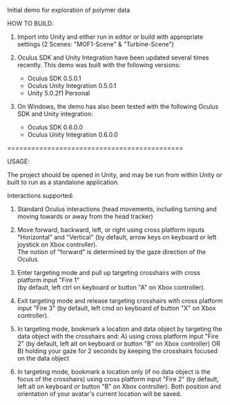 Initial demo for exploration of polymer data

HOW TO BUILD:

1. Import into Unity and either run in editor or build with appropriate settings 
  (2 Scenes: "MOF1-Scene" & "Turbine-Scene")

2. Oculus SDK and Unity Integration have been updated several times recently.  This demo was built with the following versions:
	- Oculus SDK 0.5.0.1
	- Oculus Unity Integration 0.5.0.1
	- Unity 5.0.2f1 Personal 

3. On Windows, the demo has also been tested with the following Oculus SDK and Unity integration:
    - Oculus SDK 0.6.0.0
    - Oculus Unity Integration 0.6.0.0

============================================

USAGE:

The project should be opened in Unity, and
may be run from within Unity or built to run as a standalone application.

Interactions supported:

1. Standard Oculus interactions (head movements, including turning and moving towards or away from the head tracker)

2. Move forward, backward, left, or right using cross platform inputs "Horizontal" and "Vertical" 
  (by default, arrow keys on keyboard or left joystick on Xbox controller).  
  The notion of "forward" is determined by the gaze direction of the Oculus.

3. Enter targeting mode and pull up targeting crosshairs with cross platform input "Fire 1"  
  (by default, left ctrl on keyboard or button "A" on Xbox controller).

4. Exit targeting mode and release targeting crosshairs with cross platform input "Fire 3"
  (by default, left cmd on keyboard of button "X" on Xbox controller).

5. In targeting mode, bookmark a location and data object by targeting the data object with the crosshairs and:
	A) using cross platform input "Fire 2" (by default, left alt on keyboard or button "B" on Xbox controller) OR
	B) holding your gaze for 2 seconds by keeping the crosshairs focused on the data object

6. In targeting mode, bookmark a location only (if no data object is the focus of the crosshairs) using cross
  platform input "Fire 2" (by default, left alt on keyboard or button "B" on Xbox controller).  Both position and
  orientation of your avatar's current location will be saved.